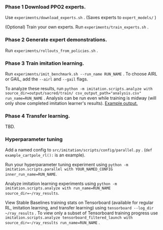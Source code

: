 ### Phase 1 Download PPO2 experts.

Use `experiments/download_experts.sh` . (Saves experts to `expert_models/` )

(Optional) Train your own experts. Run `experiments/train_experts.sh` .

### Phase 2 Generate expert demonstrations.

Run `experiments/rollouts_from_policies.sh` .

### Phase 3 Train imitation learning.

Run `experiments/imit_benchmark.sh --run_name RUN_NAME` . To choose AIRL or GAIL, add the `--airl` and `--gail` flags.

To analyze these results, run `python -m imitation.scripts.analyze with source_dir=output/sacred/train/ csv_output_path="analysis.csv" run_name=RUN_NAME` . Analysis can be run even while training is midway (will only show completed imitation learner's results). [Example output.](https://gist.github.com/shwang/4049cd4fb5cab72f2eeb7f3d15a7ab47)

### Phase 4 Transfer learning.

TBD.

### Hyperparameter tuning

Add a named config to `src/imitation/scripts/config/parallel.py` . (`def example_cartpole_rl():` is an example).

Run your hyperparameter tuning experiment using `python -m imitation.scripts.parallel with YOUR_NAMED_CONFIG inner_run_name=RUN_NAME`.

Analyze imitation learning experiments using `python -m imitation.scripts.analyze with run_name=RUN_NAME source_dir=~/ray_results`.

View Stable Baselines training stats on Tensorboard (available for regular RL, imitation learning, and transfer learning) using `tensorboard --log_dir ~/ray_results` . To view only a subset of Tensorboard training progress use `imitation.scripts.analyze tensorboard_filtered_launch with source_dir=~/ray_results run_name=RUN_NAME` .
